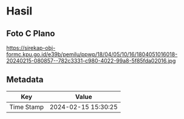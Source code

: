 # Hasil

## Foto C Plano

https://sirekap-obj-formc.kpu.go.id/e39b/pemilu/ppwp/18/04/05/10/16/1804051016018-20240215-080857--782c3331-c980-4022-99a8-5f85fda02016.jpg


## Metadata

| Key        | Value               |
| ---------- | ------------------- |
| Time Stamp | 2024-02-15 15:30:25 |



